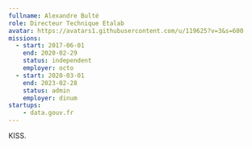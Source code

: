 ```yaml
---
fullname: Alexandre Bulté
role: Directeur Technique Etalab
avatar: https://avatars1.githubusercontent.com/u/119625?v=3&s=600
missions:
  - start: 2017-06-01
    end: 2020-02-29
    status: independent
    employer: octo
  - start: 2020-03-01
    end: 2023-02-28
    status: admin
    employer: dinum
startups:
    - data.gouv.fr
---
```


KISS.
